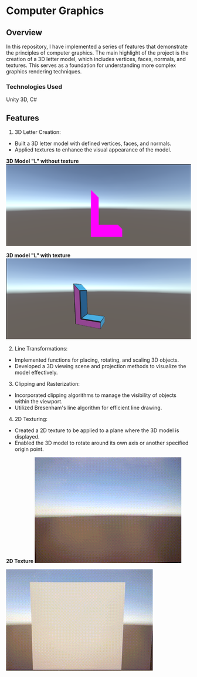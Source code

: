 # Computer Graphics

## Overview
In this repository, I have implemented a series of features that demonstrate the principles of computer graphics. The main highlight of the project is the creation of a 3D letter model, which includes vertices, faces, normals, and textures. This serves as a foundation for understanding more complex graphics rendering techniques.

### Technologies Used
Unity 3D, C#

## Features

1. 3D Letter Creation:
- Built a 3D letter model with defined vertices, faces, and normals.
- Applied textures to enhance the visual appearance of the model.

**3D Model "L" without texture**
![No Texture](Docs/L_noTexture.png)

**3D model "L" with texture**
![Texture](Docs/L_Textured.png)
  
2. Line Transformations:
- Implemented functions for placing, rotating, and scaling 3D objects.
- Developed a 3D viewing scene and projection methods to visualize the model effectively.

3. Clipping and Rasterization:
- Incorporated clipping algorithms to manage the visibility of objects within the viewport.
- Utilized Bresenham's line algorithm for efficient line drawing.

4. 2D Texturing:
- Created a 2D texture to be applied to a plane where the 3D model is displayed.
- Enabled the 3D model to rotate around its own axis or another specified origin point.

**2D Texture**
![Texture](Docs/IMG_8149.gif)

![Texture](Docs/IMG_8150.gif)
